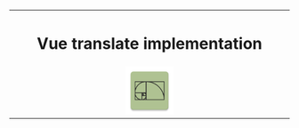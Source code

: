 

<table>
		<th colspan="3"><h1><b>Vue translate implementation</b></h1></th>
  <tr>
    <td width="40%"></td>
    <td><img src="https://github.com/iluso-6/Fibonacci_Clock_Android_Studio/blob/master/main/ic_launcher-web.png?raw=true"></td>
    <td width="40%"></td>

<br><br>

  </tr>
  
</table>  


